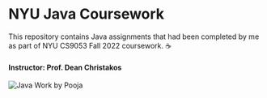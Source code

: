 # NYU Java Coursework
This repository contains Java assignments that had been completed by me as part of  NYU CS9053 Fall 2022 coursework. ☕
#### Instructor: Prof. Dean Christakos
![Java Work by Pooja](https://user-images.githubusercontent.com/87775823/209245368-071518d5-f66a-42fa-a6e6-2aba1c8e27f5.gif)
